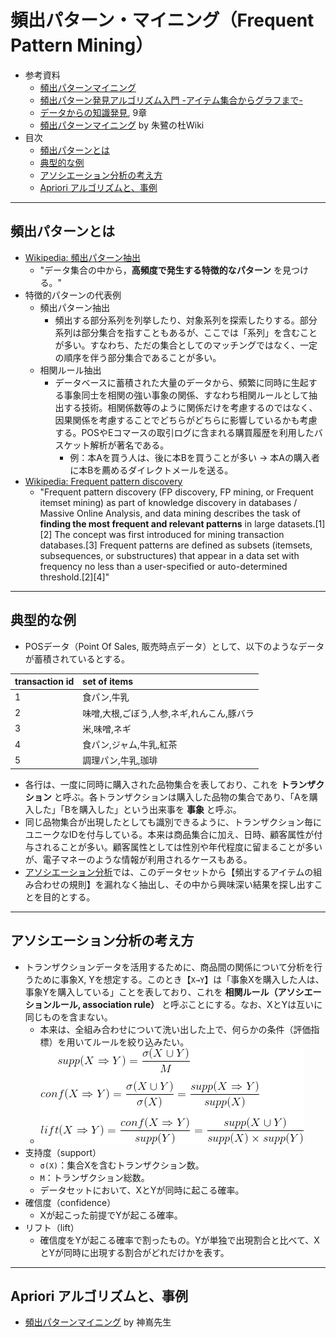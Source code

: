 # 頻出パターン・マイニング（Frequent Pattern Mining）
- 参考資料
  - [頻出パターンマイニング](http://www.kamishima.net/archive/freqpat.pdf)
  - [頻出パターン発見アルゴリズム入門 -アイテム集合からグラフまで-](http://research.nii.ac.jp/~uno/papers/0806AIlecture.pdf)
  - [データからの知識発見](https://www.amazon.co.jp/dp/459531373X), 9章
  - [頻出パターンマイニング](http://ibisforest.org/index.php?頻出パターンマイニング) by 朱鷺の杜Wiki
- 目次
  - <a href="#intro">頻出パターンとは</a>
  - <a href="#example">典型的な例</a>
  - <a href="#howto">アソシエーション分析の考え方</a>
  - <a href="#apriori">Apriori アルゴリズムと、事例</a>

<hr>

## <a name="intro">頻出パターンとは</a>
- [Wikipedia: 頻出パターン抽出](https://ja.wikipedia.org/wiki/データマイニング#頻出パターン抽出)
  - "データ集合の中から，**高頻度で発生する特徴的なパターン** を見つける。"
- 特徴的パターンの代表例
  - 頻出パターン抽出
    - 頻出する部分系列を列挙したり、対象系列を探索したりする。部分系列は部分集合を指すこともあるが、ここでは「系列」を含むことが多い。すなわち、ただの集合としてのマッチングではなく、一定の順序を伴う部分集合であることが多い。
  - 相関ルール抽出
    - データベースに蓄積された大量のデータから、頻繁に同時に生起する事象同士を相関の強い事象の関係、すなわち相関ルールとして抽出する技術。相関係数等のように関係だけを考慮するのではなく、因果関係を考慮することでどちらがどちらに影響しているかも考慮する。POSやEコマースの取引ログに含まれる購買履歴を利用したバスケット解析が著名である。
      - 例：本Aを買う人は、後に本Bを買うことが多い → 本Aの購入者に本Bを薦めるダイレクトメールを送る。
- [Wikipedia: Frequent pattern discovery](https://en.wikipedia.org/wiki/Frequent_pattern_discovery)
  - "Frequent pattern discovery (FP discovery, FP mining, or Frequent itemset mining) as part of knowledge discovery in databases / Massive Online Analysis, and data mining describes the task of **finding the most frequent and relevant patterns** in large datasets.[1][2] The concept was first introduced for mining transaction databases.[3] Frequent patterns are defined as subsets (itemsets, subsequences, or substructures) that appear in a data set with frequency no less than a user-specified or auto-determined threshold.[2][4]"

<hr>

## <a name="example">典型的な例</a>
- POSデータ（Point Of Sales, 販売時点データ）として、以下のようなデータが蓄積されているとする。

| transaction id | set of items |
|:---|:---|
|1|食パン,牛乳|
|2|味噌,大根,ごぼう,人参,ネギ,れんこん,豚バラ|
|3|米,味噌,ネギ|
|4|食パン,ジャム,牛乳,紅茶|
|5|調理パン,牛乳,珈琲|

- 各行は、一度に同時に購入された品物集合を表しており、これを **トランザクション** と呼ぶ。各トランザクションは購入した品物の集合であり、「Aを購入した」「Bを購入した」という出来事を **事象** と呼ぶ。
- 同じ品物集合が出現したとしても識別できるように、トランザクション毎にユニークなIDを付与している。本来は商品集合に加え、日時、顧客属性が付与されることが多い。顧客属性としては性別や年代程度に留まることが多いが、電子マネーのような情報が利用されるケースもある。
- [アソシエーション分析](https://en.wikipedia.org/wiki/Association_rule_learning)では、このデータセットから【頻出するアイテムの組み合わせの規則】を漏れなく抽出し、その中から興味深い結果を探し出すことを目的とする。

<hr>

## <a name="howto">アソシエーション分析の考え方</a>
- トランザクションデータを活用するために、商品間の関係について分析を行うために事象X, Yを想定する。このとき【``X→Y``】は「事象Xを購入した人は、事象Yを購入している」ことを表しており、これを **相関ルール（アソシエーションルール, association rule）** と呼ぶことにする。なお、XとYは互いに同じものを含まない。
  - 本来は、全組み合わせについて洗い出した上で、何らかの条件（評価指標）を用いてルールを絞り込みたい。
  - ![支持度、確信度、リフト](../figs/supp_conf_lift.gif)
- 支持度（support）
  - ``σ(X)``：集合Xを含むトランザクション数。
  - ``M``：トランザクション総数。
  - データセットにおいて、XとYが同時に起こる確率。
- 確信度（confidence）
  - Xが起こった前提でYが起こる確率。
- リフト（lift）
  - 確信度をYが起こる確率で割ったもの。Yが単独で出現割合と比べて、XとYが同時に出現する割合がどれだけかを表す。

<hr>

## <a name="apriori">Apriori アルゴリズムと、事例</a>
- [頻出パターンマイニング](http://www.kamishima.net/archive/freqpat.pdf) by 神嶌先生

